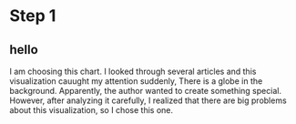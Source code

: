 # Step 1
## hello

I am choosing this chart. I looked through several articles and this visualization cauught my attention suddenly, There is a globe in the background. Apparently, the author wanted to create something special. However, after analyzing it carefully, I realized that there are big problems about this visualization, so I chose this one.
